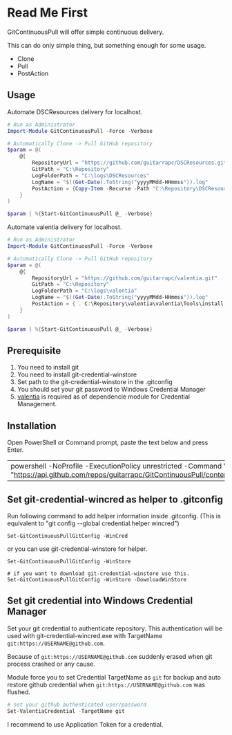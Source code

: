# Read Me First

GitContinuousPull will offer simple continuous delivery.

This can do only simple thing, but something enough for some usage. 

- Clone
- Pull
- PostAction

Usage
----

Automate DSCResources delivery for localhost.

```PowerShell
# Run as Administrator
Import-Module GitContinuousPull -Force -Verbose

# Automatically Clone -> Pull GitHub repository
$param = @(
    @{
        RepositoryUrl = "https://github.com/guitarrapc/DSCResources.git"
        GitPath = "C:\Repository"
        LogFolderPath = "C:\logs\DSCResources"
        LogName = "$((Get-Date).ToString("yyyyMMdd-HHmmss")).log"
        PostAction = {Copy-Item -Recurse -Path "C:\Repository\DSCResources\Custom\GraniResource" -Destination 'C:\Program Files\WindowsPowerShell\Modules' -Force}
    }
)

$param | %{Start-GitContinuousPull @_ -Verbose}
```

Automate valentia delivery for localhost.

```PowerShell
# Run as Administrator
Import-Module GitContinuousPull -Force -Verbose

# Automatically Clone -> Pull GitHub repository
$param = @(
    @{
        RepositoryUrl = "https://github.com/guitarrapc/valentia.git"
        GitPath = "C:\Repository"
        LogFolderPath = "C:\logs\valentia"
        LogName = "$((Get-Date).ToString("yyyyMMdd-HHmmss")).log"
        PostAction = { . C:\Repository\valentia\valentia\Tools\install.ps1}
    }
)

$param | %{Start-GitContinuousPull @_ -Verbose}
```

Prerequisite
----

1. You need to install git
2. You need to install git-credential-winstore
3. Set path to the git-credential-winstore in the .gitconfig
4. You should set your git password to Windows Credential Manager
5. [valentia](https://github.com/guitarrapc/valentia) is required as of dependencie module for Credential Management.

Installation
----

Open PowerShell or Command prompt, paste the text below and press Enter.

||
|----|
|powershell -NoProfile -ExecutionPolicy unrestricted -Command 'iex ([Text.Encoding]::UTF8.GetString([Convert]::FromBase64String((irm "https://api.github.com/repos/guitarrapc/GitContinuousPull/contents/GitContinuousPull/Tools/RemoteInstall.ps1").Content))).Remove(0,1)'|

Set git-credential-wincred as helper to .gitconfig
----

Run following command to add helper information inside .gitconfig. (This is equivalent to "git config --global credential.helper wincred")

```
Set-GitContinuousPullGitConfig -WinCred
```

or you can use git-credential-winstore for helper.

```
Set-GitContinuousPullGitConfig -WinStore

# if you want to download git-credential-winstore use this.
Set-GitContinuousPullGitConfig -WinStore -DownloadWinStore
```


Set git credential into Windows Credential Manager
----

Set your git credential to authenticate repository. This authentication will be used with git-credential-wincred.exe with TargetName ```git:https://USERNAME@github.com```.

Because of  ```git:https://USERNAME@github.com``` suddenly erased when git process crashed or any cause.

Module force you to set Credential TargetName as ```git``` for backup and auto restore github credential when ```git:https://USERNAME@github.com``` was flushed.

```PowerShell
# set your github authenticated user/password
Set-ValentiaCredential -TargetName git
```

I recommend to use Application Token for a credential.